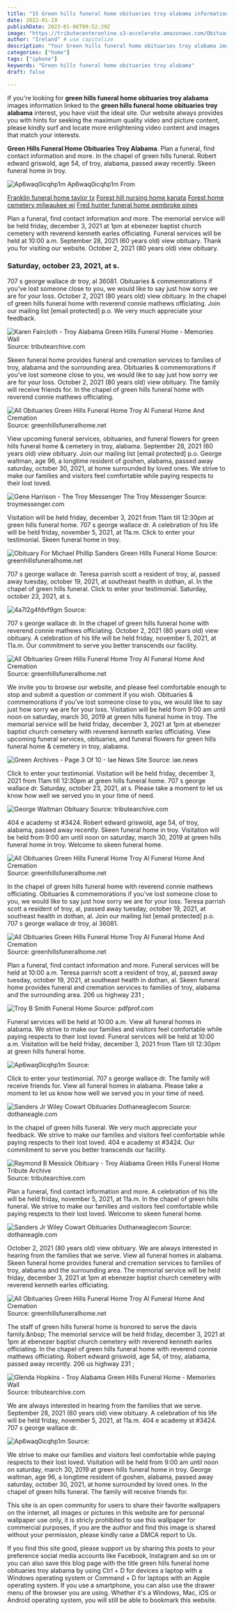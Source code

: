 ```yaml
---
title: "15 Green hills funeral home obituaries troy alabama information"
date: 2022-01-19
publishDate: 2023-01-06T09:52:29Z
image: "https://tributecenteronline.s3-accelerate.amazonaws.com/Obituaries/23255773/Thumbnail.jpg"
author: "Ireland" # use capitalize
description: "Your Green hills funeral home obituaries troy alabama images are available. Green hills funeral home obituaries troy alabama are a topic that is being searched for and liked by netizens today. You can Find and Download the Green hills funeral home obituaries troy alabama files here. Find and Download all royalty-free vectors."
categories: ["home"]
tags: ["iphone"]
keywords: "Green hills funeral home obituaries troy alabama"
draft: false

---
```


If you're looking for **green hills funeral home obituaries troy alabama** images information linked to the **green hills funeral home obituaries troy alabama** interest, you have visit the ideal  site.  Our website always  provides you with  hints  for seeking  the maximum  quality video and picture  content, please kindly surf and locate more enlightening video content and images  that match your interests.

**Green Hills Funeral Home Obituaries Troy Alabama**. Plan a funeral, find contact information and more. In the chapel of green hills funeral. Robert edward griswold, age 54, of troy, alabama, passed away recently. Skeen funeral home in troy.

![Ap6waq0icqhp1m](https://tributecenteronline.s3-accelerate.amazonaws.com/Obituaries/23245386/Thumbnail.jpg "Ap6waq0icqhp1m")
Ap6waq0icqhp1m From 

[Franklin funeral home taylor tx](/franklin-funeral-home-taylor-tx/)
[Forest hill nursing home kanata](/forest-hill-nursing-home-kanata/)
[Forest home cemetery milwaukee wi](/forest-home-cemetery-milwaukee-wi/)
[Fred hunter funeral home pembroke pines](/fred-hunter-funeral-home-pembroke-pines/)

Plan a funeral, find contact information and more. The memorial service will be held friday, december 3, 2021 at 1pm at ebenezer baptist church cemetery with reverend kenneth earles officiating. Funeral services will be held at 10:00 a.m. September 28, 2021 (60 years old) view obituary. Thank you for visiting our website. October 2, 2021 (80 years old) view obituary.

### Saturday, october 23, 2021, at s.

707 s george wallace dr troy, al 36081. Obituaries &amp; commemorations if you’ve lost someone close to you, we would like to say just how sorry we are for your loss. October 2, 2021 (80 years old) view obituary. In the chapel of green hills funeral home with reverend connie mathews officiating. Join our mailing list [email protected] p.o. We very much appreciate your feedback.


![Karen Faircloth - Troy Alabama Green Hills Funeral Home - Memories Wall](https://tributecenteronline.s3-accelerate.amazonaws.com/Obituaries/18722197/Thumbnail.jpg "Karen Faircloth - Troy Alabama Green Hills Funeral Home - Memories Wall")
Source: tributearchive.com

Skeen funeral home provides funeral and cremation services to families of troy, alabama and the surrounding area. Obituaries &amp; commemorations if you’ve lost someone close to you, we would like to say just how sorry we are for your loss. October 2, 2021 (80 years old) view obituary. The family will receive friends for. In the chapel of green hills funeral home with reverend connie mathews officiating.

![All Obituaries Green Hills Funeral Home Troy Al Funeral Home And Cremation](https://s3.amazonaws.com/CFSV2/siteimages/gnh/718022-main.jpg "All Obituaries Green Hills Funeral Home Troy Al Funeral Home And Cremation")
Source: greenhillsfuneralhome.net

View upcoming funeral services, obituaries, and funeral flowers for green hills funeral home &amp; cemetery in troy, alabama. September 28, 2021 (60 years old) view obituary. Join our mailing list [email protected] p.o. George waltman, age 96, a longtime resident of goshen, alabama, passed away saturday, october 30, 2021, at home surrounded by loved ones. We strive to make our families and visitors feel comfortable while paying respects to their lost loved.

![Gene Harrison - The Troy Messenger The Troy Messenger](https://www.troymessenger.com/wp-content/uploads/sites/24/2021/03/Obit-photo.jpeg "Gene Harrison - The Troy Messenger The Troy Messenger")
Source: troymessenger.com

Visitation will be held friday, december 3, 2021 from 11am till 12:30pm at green hills funeral home. 707 s george wallace dr. A celebration of his life will be held friday, november 5, 2021, at 11a.m. Click to enter your testimonial. Skeen funeral home in troy.

![Obituary For Michael Phillip Sanders Green Hills Funeral Home](https://s3.amazonaws.com/CFSV2/obituaries/photos/3356/516312/5d42e51ee3d7e.jpg "Obituary For Michael Phillip Sanders Green Hills Funeral Home")
Source: greenhillsfuneralhome.net

707 s george wallace dr. Teresa parrish scott a resident of troy, al, passed away tuesday, october 19, 2021, at southeast health in dothan, al. In the chapel of green hills funeral. Click to enter your testimonial. Saturday, october 23, 2021, at s.

![4a7l2g4fdvf9gm](https://lookaside.fbsbx.com/lookaside/crawler/media/?media_id=384920940094768 "4a7l2g4fdvf9gm")
Source: 

707 s george wallace dr. In the chapel of green hills funeral home with reverend connie mathews officiating. October 2, 2021 (80 years old) view obituary. A celebration of his life will be held friday, november 5, 2021, at 11a.m. Our commitment to serve you better transcends our facility.

![All Obituaries Green Hills Funeral Home Troy Al Funeral Home And Cremation](https://s3.amazonaws.com/CFSV2/siteimages/gnh/387334-chapel.jpg "All Obituaries Green Hills Funeral Home Troy Al Funeral Home And Cremation")
Source: greenhillsfuneralhome.net

We invite you to browse our website, and please feel comfortable enough to stop and submit a question or comment if you wish. Obituaries &amp; commemorations if you’ve lost someone close to you, we would like to say just how sorry we are for your loss. Visitation will be held from 9:00 am until noon on saturday, march 30, 2019 at green hills funeral home in troy. The memorial service will be held friday, december 3, 2021 at 1pm at ebenezer baptist church cemetery with reverend kenneth earles officiating. View upcoming funeral services, obituaries, and funeral flowers for green hills funeral home &amp; cemetery in troy, alabama.

![Green Archives - Page 3 Of 10 - Iae News Site](https://iae.news/wp-content/uploads/2021/10/8d081f594b20d37bb113c53bdf2ecad8.jpg "Green Archives - Page 3 Of 10 - Iae News Site")
Source: iae.news

Click to enter your testimonial. Visitation will be held friday, december 3, 2021 from 11am till 12:30pm at green hills funeral home. 707 s george wallace dr. Saturday, october 23, 2021, at s. Please take a moment to let us know how well we served you in your time of need.

![George Waltman Obituary](https://tributecenteronline.s3-accelerate.amazonaws.com/Obituaries/22900977/Thumbnail.jpg "George Waltman Obituary")
Source: tributearchive.com

404 e academy st #3424. Robert edward griswold, age 54, of troy, alabama, passed away recently. Skeen funeral home in troy. Visitation will be held from 9:00 am until noon on saturday, march 30, 2019 at green hills funeral home in troy. Welcome to skeen funeral home.

![All Obituaries Green Hills Funeral Home Troy Al Funeral Home And Cremation](https://s3.amazonaws.com/CFSV2/siteimages/gnh/123190-gnh-logo-ks-only.png "All Obituaries Green Hills Funeral Home Troy Al Funeral Home And Cremation")
Source: greenhillsfuneralhome.net

In the chapel of green hills funeral home with reverend connie mathews officiating. Obituaries &amp; commemorations if you’ve lost someone close to you, we would like to say just how sorry we are for your loss. Teresa parrish scott a resident of troy, al, passed away tuesday, october 19, 2021, at southeast health in dothan, al. Join our mailing list [email protected] p.o. 707 s george wallace dr troy, al 36081.

![All Obituaries Green Hills Funeral Home Troy Al Funeral Home And Cremation](https://s3.amazonaws.com/CFSV2/stockimages/942422-white-fade-left.png "All Obituaries Green Hills Funeral Home Troy Al Funeral Home And Cremation")
Source: greenhillsfuneralhome.net

Plan a funeral, find contact information and more. Funeral services will be held at 10:00 a.m. Teresa parrish scott a resident of troy, al, passed away tuesday, october 19, 2021, at southeast health in dothan, al. Skeen funeral home provides funeral and cremation services to families of troy, alabama and the surrounding area. 206 us highway 231 ;

![Troy B Smith Funeral Home](https://www.troybsmith.com/fh_live/16400/16418/brand/logo-solo-yellow.png?v\u003d44179.59604795139 "Troy B Smith Funeral Home")
Source: pdfprof.com

Funeral services will be held at 10:00 a.m. View all funeral homes in alabama. We strive to make our families and visitors feel comfortable while paying respects to their lost loved. Funeral services will be held at 10:00 a.m. Visitation will be held friday, december 3, 2021 from 11am till 12:30pm at green hills funeral home.

![Ap6waq0icqhp1m](https://tributecenteronline.s3-accelerate.amazonaws.com/Obituaries/23245386/Thumbnail.jpg "Ap6waq0icqhp1m")
Source: 

Click to enter your testimonial. 707 s george wallace dr. The family will receive friends for. View all funeral homes in alabama. Please take a moment to let us know how well we served you in your time of need.

![Sanders Jr Wiley Cowart Obituaries Dothaneaglecom](https://bloximages.newyork1.vip.townnews.com/dothaneagle.com/content/tncms/assets/v3/editorial/2/1e/21e416a1-1605-5b1e-9155-a3cc4dd0a2a4/5c9ee9ec8e206.image.jpg?crop=400%2C300%2C32%2C0&amp;resize=1200%2C900&amp;order=crop%2Cresize "Sanders Jr Wiley Cowart Obituaries Dothaneaglecom")
Source: dothaneagle.com

In the chapel of green hills funeral. We very much appreciate your feedback. We strive to make our families and visitors feel comfortable while paying respects to their lost loved. 404 e academy st #3424. Our commitment to serve you better transcends our facility.

![Raymond B Messick Obituary - Troy Alabama Green Hills Funeral Home Tribute Archive](https://tributecenteronline.s3-accelerate.amazonaws.com/Obituaries/19189987/Thumbnail.jpg "Raymond B Messick Obituary - Troy Alabama Green Hills Funeral Home Tribute Archive")
Source: tributearchive.com

Plan a funeral, find contact information and more. A celebration of his life will be held friday, november 5, 2021, at 11a.m. In the chapel of green hills funeral. We strive to make our families and visitors feel comfortable while paying respects to their lost loved. Welcome to skeen funeral home.

![Sanders Jr Wiley Cowart Obituaries Dothaneaglecom](https://bloximages.newyork1.vip.townnews.com/dothaneagle.com/content/tncms/assets/v3/editorial/2/1e/21e416a1-1605-5b1e-9155-a3cc4dd0a2a4/5c9ee9ec8e206.image.jpg?crop=465%2C262%2C0%2C19&amp;resize=1200%2C675&amp;order=crop%2Cresize "Sanders Jr Wiley Cowart Obituaries Dothaneaglecom")
Source: dothaneagle.com

October 2, 2021 (80 years old) view obituary. We are always interested in hearing from the families that we serve. View all funeral homes in alabama. Skeen funeral home provides funeral and cremation services to families of troy, alabama and the surrounding area. The memorial service will be held friday, december 3, 2021 at 1pm at ebenezer baptist church cemetery with reverend kenneth earles officiating.

![All Obituaries Green Hills Funeral Home Troy Al Funeral Home And Cremation](https://s3.amazonaws.com/CFSV2/siteimages/gnh/201519-foyer.jpg "All Obituaries Green Hills Funeral Home Troy Al Funeral Home And Cremation")
Source: greenhillsfuneralhome.net

The staff of green hills funeral home is honored to serve the davis family.&amp;nbsp; The memorial service will be held friday, december 3, 2021 at 1pm at ebenezer baptist church cemetery with reverend kenneth earles officiating. In the chapel of green hills funeral home with reverend connie mathews officiating. Robert edward griswold, age 54, of troy, alabama, passed away recently. 206 us highway 231 ;

![Glenda Hopkins - Troy Alabama Green Hills Funeral Home - Memories Wall](https://tributecenteronline.s3-accelerate.amazonaws.com/Obituaries/22675083/Thumbnail.jpg "Glenda Hopkins - Troy Alabama Green Hills Funeral Home - Memories Wall")
Source: tributearchive.com

We are always interested in hearing from the families that we serve. September 28, 2021 (60 years old) view obituary. A celebration of his life will be held friday, november 5, 2021, at 11a.m. 404 e academy st #3424. 707 s george wallace dr.

![Ap6waq0icqhp1m](https://tributecenteronline.s3-accelerate.amazonaws.com/Obituaries/23255773/Thumbnail.jpg "Ap6waq0icqhp1m")
Source: 

We strive to make our families and visitors feel comfortable while paying respects to their lost loved. Visitation will be held from 9:00 am until noon on saturday, march 30, 2019 at green hills funeral home in troy. George waltman, age 96, a longtime resident of goshen, alabama, passed away saturday, october 30, 2021, at home surrounded by loved ones. In the chapel of green hills funeral. The family will receive friends for.

This site is an open community for users to share their favorite wallpapers on the internet, all images or pictures in this website are for personal wallpaper use only, it is stricly prohibited to use this wallpaper for commercial purposes, if you are the author and find this image is shared without your permission, please kindly raise a DMCA report to Us.

If you find this site good, please support us by sharing this posts to your preference social media accounts like Facebook, Instagram and so on or you can also save this blog page with the title green hills funeral home obituaries troy alabama by using Ctrl + D for devices a laptop with a Windows operating system or Command + D for laptops with an Apple operating system. If you use a smartphone, you can also use the drawer menu of the browser you are using. Whether it's a Windows, Mac, iOS or Android operating system, you will still be able to bookmark this website.
